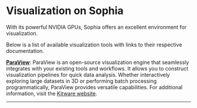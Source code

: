# Visualization on Sophia

With its powerful NVIDIA GPUs, Sophia offers an excellent environment for visualization.

Below is a list of available visualization tools with links to their respective documentation.

[**ParaView**](paraview.md): ParaView is an open-source visualization engine that seamlessly integrates with your existing tools and workflows. It allows you to construct visualization pipelines for quick data analysis. Whether interactively exploring large datasets in 3D or performing batch processing programmatically, ParaView provides versatile capabilities. For additional information, visit the [Kitware website](https://www.paraview.org).

---